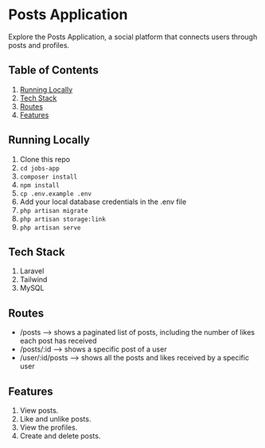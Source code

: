 # Posts Application

Explore the Posts Application, a social platform that connects users through posts and profiles.

## Table of Contents

1. [Running Locally](#running-locally)
1. [Tech Stack](#tech-stack)
1. [Routes](#routes)
1. [Features](#features)

## Running Locally

1. Clone this repo
1. `cd jobs-app`
1. `composer install`
1. `npm install`
1. `cp .env.example .env`
1. Add your local database credentials in the .env file
1. `php artisan migrate`
1. `php artisan storage:link`
1. `php artisan serve`

## Tech Stack

1. Laravel
1. Tailwind
1. MySQL

## Routes

* /posts --> shows a paginated list of posts, including the number of likes each post has received
* /posts/:id --> shows a specific post of a user
* /user/:id/posts --> shows all the posts and likes received by a specific user

## Features

1. View posts.
1. Like and unlike posts.
1. View the profiles.
1. Create and delete posts.
